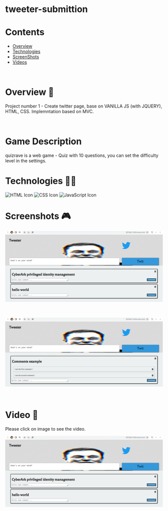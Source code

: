    # tweeter-submittion 

# Contents

- [Overview](#overview-)
- [Technologies](#technologies-)
- [ScreenShots](#ScreenShots-)
- [Videos](#videos-)

<br />

# Overview 👋

Project number 1 -
Create twitter page, base on VANILLA JS (with JQUERY), HTML, CSS.
Implemntation based on MVC.

<br />



# Game Description

quizrave is a web game -
Quiz with 10 questions, you can set the difficulty level in the settings.


# Technologies 👨‍💻

![HTML Icon](https://i.ibb.co/9tyHGr7/html-logo.png, "HTML")
![CSS Icon](https://i.ibb.co/b3QNSgX/css-logo.png, "CSS")
![JavaScript Icon](https://i.ibb.co/L5RS8g1/Group-11.png, "JavaScript")


# Screenshots 🎮


![Welcome](src/gitgubshots/1.png)

<br />

![Setting](src/gitgubshots/2.png)

<br />

# Video 🎥

Please click on image to see the video.

[![Demo](src/gitgubshots/1.png)](https://www.youtube.com/watch?v=8KKr5scIk-g)


